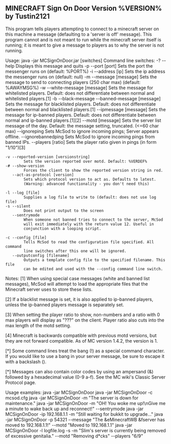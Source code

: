 MINECRAFT Sign On Door
Version %VERSION%
by Tustin2121
----------------------
This program tells players attempting to connect to a minecraft server on this 
machine a message (defaulting to a 'server is off' message). This program 
cannot and is not meant to run while the minecraft server itself is running; 
it is meant to give a message to players as to why the server is not running.

Usage: java -jar MCSignOnDoor.jar [switches]
Command line switches:
	-? --help
		    Displays this message and quits
	-p --port [port]
		    Sets the port the messenger runs on (default: %PORT%)
	-i --address [ip]
		    Sets the ip address the messenger runs on (default: null)
	-m --message [message]
		    Sets the message to send to connecting players (250 char max) 
		    (default: %AWAYMSG%)
	-w --white-message [message]
		    Sets the message for whitelisted players. Default: does not 
		    differentiate between normal and whitelisted players.[1]
	-b --black-message --banned-message [message]
		    Sets the message for blacklisted players. Default: does not 
		    differentiate between normal and blacklisted players.[1]
	   --ipmessage [message]
		    Sets the message for ip-banned players. Default: does not 
		    differentiate between normal and ip-banned players.[1][2]
	   --motd [message]
	   	    Sets the server list message of the day. Default: the message
	   	    setting, truncated. (<=60 char max)
	   --ignoreping	
		    Sets McSod to ignore incoming pings; Server appears offline.
	   --ignorebannedping
		    Sets McSod to ignore incoming pings from banned IPs.
	   --players [ratio]
		    Sets the player ratio given in pings (in form "1/10")[3]

	-v --reported-version [versionstring]
	        Sets the version reported over motd. Default: %VERDEF%
	-# --show-version
	        Forces the client to show the reported version string in red.
	   --act-as-protocol [version]
		    Sets which protocol version to act as. Defaults to latest.
		    (Warning: advanced functionality - you don't need this)
		    
	-l --log [file]
		    Supplies a log file to write to (default: does not use log file)
	-s --silent
		    Does not print output to the screen
	   --sentrymode
		    When someone not banned tries to connect to the server, McSod 
		    will exit immediately with the return value 12. Useful in 
		    conjunction with a looping script.

	-c --config [file]
		    Tells McSod to read the configuration file specified. All command
		    line switches after this one will be ignored.
	   --outputconfig [filename]
		    Outputs a template config file to the specified filename. This file
		    can be edited and used with the --config command line switch.

Notes:
[1] When using special case messages (white and banned list messages), McSod 
    will attempt to load the appropriate files that the Minecraft server uses 
    to store these lists.

[2] If a blacklist message is set, it is also applied to ip-banned players, 
    unless the ip-banned players message is separately set.

[3] When setting the player ratio to show, non-numbers and a ratio with 0 max 
    players will display as "???" on the client. Player ratio also cuts into 
    the max length of the motd setting.

[4] Minecraft is backwards compatible with previous motd versions, but they are
    not forward compatible. As of MC version 1.4.2, the version is 1.

[*] Some command lines treat the bang (!) as a special command character.
    If you would like to use a bang in your server message, be sure to escape
    it with a backslash (\).
  
[*] Messages can also contain color codes by using an ampersand (&) followed 
    by a hexadecimal value (0-9 a-f). See the MC wiki's Classic Server 
    Protocol page.


Usage examples:
java -jar MCSignOnDoor
java -jar MCSignOnDoor -c mcsod.cfg
java -jar MCSignOnDoor -m "The server is down for maintenance."
java -jar MCSignOnDoor -m "OH! You woke me up!\nGive me a minute to 
wake back up and reconnect!" --sentrymode
java -jar MCSignOnDoor -ip 192.168.1.1 -m "Still waiting for bukkit to 
	upgrade..."
java -jar MCSignOnDoor -p 54321 --message "The &eMinecraftWB &fserver has
	moved to 192.168.1.1\!" --motd "Moved to 192.168.1.1"
java -jar MCSignOnDoor -l logfile.log -s -m "Slim's server is currently
	being removed of excessive genitalia." --motd "Removing d*cks" 
	--players "6/9"